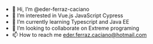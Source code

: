 - 👋 Hi, I’m @eder-ferraz-caciano
- 👀 I’m interested in Vue.js JavaScript Cypress
- 🌱 I’m currently learning Typescript and Java EE
- 💞️ I’m looking to collaborate on Extreme programing
- 📫 How to reach me eder.ferraz.caciano@hotmail.com

<!---
eder-ferraz-caciano/eder-ferraz-caciano is a ✨ special ✨ repository because its `README.md` (this file) appears on your GitHub profile.
You can click the Preview link to take a look at your changes.
--->
